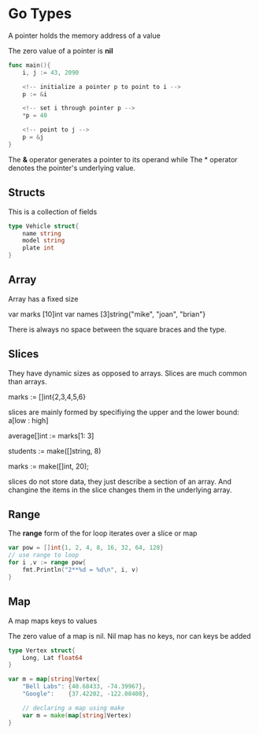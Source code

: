 <!-- more types -->

<!-- Pointers -->

# Go Types

A pointer holds the memory address of a value

The zero value of a pointer is **nil**

```go
func main(){
    i, j := 43, 2090

    <!-- initialize a pointer p to point to i -->
    p := &i

    <!-- set i through pointer p -->
    *p = 40

    <!-- point to j -->
    p = &j
}
```

The **&** operator generates a pointer to its operand while The * operator denotes the pointer's underlying value.

## Structs

This is a collection of fields

<!-- example -->

```go
type Vehicle struct{
    name string
    model string
    plate int
}
```

## Array

Array has a fixed size

var marks [10]int
var names [3]string{"mike", "joan", "brian"}

There is always no space between the square braces and the type.


## Slices

They have dynamic sizes as opposed to arrays. Slices are much common than arrays.

marks := []int{2,3,4,5,6}

slices are mainly formed by specifiying the upper and the lower bound: a[low : high]
<!-- example -->
average[]int := marks[1: 3]

<!-- declaring a slice using make keyword -->
students := make([]string, 8)

<!-- slice of int -->
marks := make([]int, 20);

slices do not store data, they just describe a section of an array. And changine the items in the slice changes them in the underlying array.

## Range

The **range** form of the for loop iterates over a slice or map
<!-- example -->

```go
var pow = []int{1, 2, 4, 8, 16, 32, 64, 128}
// use range to loop
for i ,v := range pow{
    fmt.Println("2**%d = %d\n", i, v)
}
```

## Map

A map maps keys to values

The zero value of a map is nil. Nil map has no keys, nor can keys be added

<!-- example -->

```go
type Vertex struct{
    Long, Lat float64
}

var m = map[string]Vertex{
    "Bell Labs": {40.68433, -74.39967},
	"Google":    {37.42202, -122.08408},

    // declaring a map using make
    var m = make(map[string]Vertex)
}
```